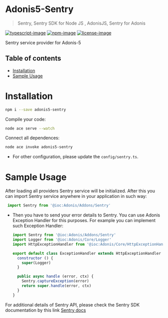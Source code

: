 
# Adonis5-Sentry
> Sentry, Sentry SDK for Node JS , AdonisJS, Sentry for Adonis

[![typescript-image]][typescript-url] [![npm-image]][npm-url] [![license-image]][license-url]

Sentry service provider for Adonis-5 

<!-- START doctoc generated TOC please keep comment here to allow auto update -->
<!-- DON'T EDIT THIS SECTION, INSTEAD RE-RUN doctoc TO UPDATE -->
## Table of contents

- [Installation](#installation)
- [Sample Usage](#sample-usage)

<!-- END doctoc generated TOC please keep comment here to allow auto update -->

# Installation
```bash
npm i --save adonis5-sentry
```
Compile your code:
```bash
node ace serve --watch
```
Connect all dependences:
```bash
node ace invoke adonis5-sentry
```
* For other configuration, please update the `config/sentry.ts`.

# Sample Usage
After loading all providers Sentry service will be initialized. After this you can import Sentry service anywhere in your application in such way:
```js
 import Sentry from '@ioc:Adonis/Addons/Sentry'
```
* Then you have to send your error details to Sentry. You can use Adonis Exception Handler for this purposes. For example you can implement such Exception Handler:
  ```js
  import Sentry from '@ioc:Adonis/Addons/Sentry'  
  import Logger from '@ioc:Adonis/Core/Logger'
  import HttpExceptionHandler from '@ioc:Adonis/Core/HttpExceptionHandler'
  
  export default class ExceptionHandler extends HttpExceptionHandler {
    constructor () {
      super(Logger)
    }
  
    public async handle (error, ctx) {
      Sentry.captureException(error)
      return super.handle(error, ctx)
    }
  }
  ```

For additional details of Sentry API, please check the Sentry SDK documentation by this link [Sentry docs](https://docs.sentry.io/platforms/node/?platform=node)

[typescript-image]: https://img.shields.io/badge/Typescript-294E80.svg?style=for-the-badge&logo=typescript
[typescript-url]:  "typescript"

[npm-image]: https://img.shields.io/npm/v/adonis5-sentry.svg?style=for-the-badge&logo=npm
[npm-url]: https://npmjs.org/package/adonis5-sentry "npm"

[license-image]: https://img.shields.io/npm/l/adonis5-sentry?color=blueviolet&style=for-the-badge
[license-url]: LICENSE.md "license"
